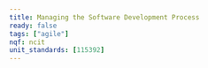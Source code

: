 ```yaml
---
title: Managing the Software Development Process
ready: false
tags: ["agile"]
nqf: ncit
unit_standards: [115392]
---
```

